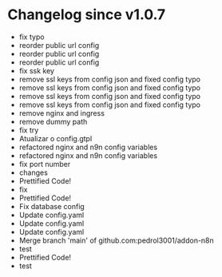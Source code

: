 # Changelog since v1.0.7
- fix typo 
- reorder public url config 
- reorder public url config 
- reorder public url config 
- fix ssk key 
- remove ssl keys from config json and fixed config typo 
- remove ssl keys from config json and fixed config typo 
- remove ssl keys from config json and fixed config typo 
- remove ssl keys from config json and fixed config typo 
- remove nginx and ingress 
- remove dummy path 
- fix try 
- Atualizar o config.gtpl 
- refactored nginx and n9n config variables 
- refactored nginx and n9n config variables 
- fix port number 
- changes 
- Prettified Code! 
- fix 
- Prettified Code! 
- Fix database config 
- Update config.yaml 
- Update config.yaml 
- Update config.yaml 
- Merge branch 'main' of github.com:pedrol3001/addon-n8n 
- test 
- Prettified Code! 
- test 
